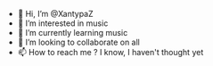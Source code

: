 - 👋 Hi, I’m @XantypaZ
- 👀 I’m interested in music
- 🌱 I’m currently learning music
- 💞️ I’m looking to collaborate on all
- 📫 How to reach me ? I know, I haven't thought yet

<!---
XantypaZ/XantypaZ is a ✨ special ✨ repository because its `README.md` (this file) appears on your GitHub profile.
You can click the Preview link to take a look at your changes.
--->
